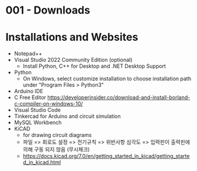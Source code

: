 # 001 - Downloads

# Installations and Websites
- Notepad++
- Visual Studio 2022 Community Edition (optional)
	- Install Python, C++ for Desktop and .NET Desktop Support
- Python
	- On Windows, select customize installation to choose installation path under "Program Files > Python3"
- Arduino IDE
- C Free Editor https://developerinsider.co/download-and-install-borland-c-compiler-on-windows-10/
- Visual Studio Code
- Tinkercad for Arduino and circuit simulation
- MySQL Workbench
- KiCAD
	- for drawing circuit diagrams
	- 파일 => 회로도 설정 => 전기규칙 => 위반사항 심각도 => 입력핀이 출력핀에 의해 구동 되지 않음 (무시체크)
	- https://docs.kicad.org/7.0/en/getting_started_in_kicad/getting_started_in_kicad.html

	
